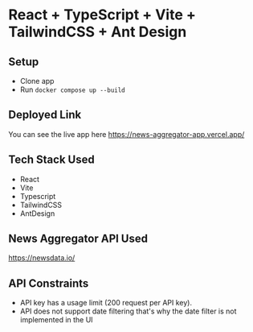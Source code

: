 # React + TypeScript + Vite + TailwindCSS + Ant Design


## Setup

- Clone app
- Run `docker compose up --build`

## Deployed Link
You can see the live app here https://news-aggregator-app.vercel.app/

## Tech Stack Used
 - React
 - Vite
 - Typescript
 - TailwindCSS
 - AntDesign

## News Aggregator API Used
  https://newsdata.io/

## API Constraints
 - API key has a usage limit (200 request per API key).
 - API does not support date filtering that's why the date filter is not implemented in the UI
